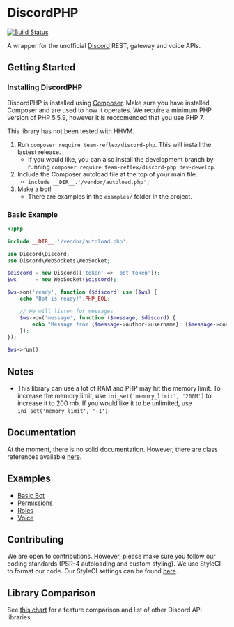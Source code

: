 DiscordPHP
====
[![Build Status](https://travis-ci.org/teamreflex/DiscordPHP.svg?branch=master)](https://travis-ci.org/teamreflex/DiscordPHP)

A wrapper for the unofficial [Discord](https://discordapp.com) REST, gateway and voice APIs.

## Getting Started

### Installing DiscordPHP

DiscordPHP is installed using [Composer](https://getcomposer.org). Make sure you have installed Composer and are used to how it operates. We require a minimum PHP version of PHP 5.5.9, however it is reccomended that you use PHP 7.

This library has not been tested with HHVM.

1. Run `composer require team-reflex/discord-php`. This will install the lastest release.
	- If you would like, you can also install the development branch by running `composer require team-reflex/discord-php dev-develop`.
2. Include the Composer autoload file at the top of your main file:
	- `include __DIR__.'/vendor/autoload.php';`
3. Make a bot!
	- There are examples in the `examples/` folder in the project.

### Basic Example

```php
<?php

include __DIR__.'/vendor/autoload.php';

use Discord\Discord;
use Discord\WebSockets\WebSocket;

$discord = new Discord(['token' => 'bot-token']);
$ws      = new WebSocket($discord);

$ws->on('ready', function ($discord) use ($ws) {
	echo "Bot is ready!".PHP_EOL;

	// We will listen for messages
	$ws->on('message', function ($message, $discord) {
		echo "Message from {$message->author->username}: {$message->content}".PHP_EOL;
	});
});

$ws->run();
```

## Notes

- This library can use a lot of RAM and PHP may hit the memory limit. To increase the memory limit, use `ini_set('memory_limit', '200M')` to increase it to 200 mb. If you would like it to be unlimited, use `ini_set('memory_limit', '-1')`.

## Documentation

At the moment, there is no solid documentation. However, there are class references available [here](https://teamreflex.github.io/DiscordPHP/).

## Examples

- [Basic Bot](examples/basic.php)
- [Permissions](examples/perms.php)
- [Roles](examples/roles.php)
- [Voice](examples/voice.php)

## Contributing

We are open to contributions. However, please make sure you follow our coding standards (PSR-4 autoloading and custom styling). We use StyleCI to format our code. Our StyleCI settings can be found [here](https://github.com/teamreflex/DiscordPHP/wiki/StyleCI).

## Library Comparison

See [this chart](https://abal.moe/Discord/Libraries.html) for a feature comparison and list of other Discord API libraries.
